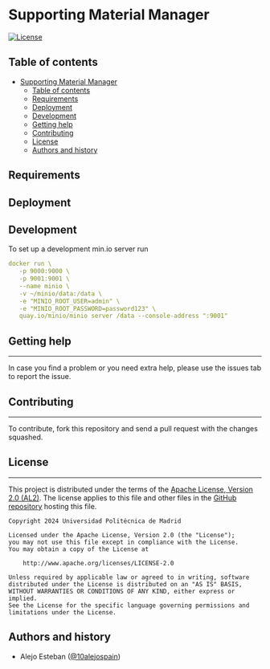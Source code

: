 # Supporting Material Manager

[![License](https://img.shields.io/badge/license-Apache_2.0-blue.svg)](https://opensource.org/licenses/Apache)

## Table of contents

- [Supporting Material Manager](#supporting-material-manager)
  - [Table of contents](#table-of-contents)
  - [Requirements](#requirements)
  - [Deployment](#deployment)
  - [Development](#development)
  - [Getting help](#getting-help)
  - [Contributing](#contributing)
  - [License](#license)
  - [Authors and history](#authors-and-history)


## Requirements


## Deployment


## Development

To set up a development min.io server run 

```yaml
docker run \
   -p 9000:9000 \
   -p 9001:9001 \
   --name minio \
   -v ~/minio/data:/data \
   -e "MINIO_ROOT_USER=admin" \
   -e "MINIO_ROOT_PASSWORD=password123" \
   quay.io/minio/minio server /data --console-address ":9001"
```



## Getting help
------------
In case you find a problem or you need extra help, please use the issues tab to report the issue.

## Contributing
------------
To contribute, fork this repository and send a pull request with the changes squashed.

## License
------------

This project is distributed under the terms of the [Apache License, Version 2.0 (AL2)](https://www.apache.org/licenses/LICENSE-2.0). The license applies to this file and other files in the [GitHub repository](https://github.com/Gravitate-Health/content-manager-service) hosting this file.
```
Copyright 2024 Universidad Politécnica de Madrid

Licensed under the Apache License, Version 2.0 (the "License");
you may not use this file except in compliance with the License.
You may obtain a copy of the License at

    http://www.apache.org/licenses/LICENSE-2.0

Unless required by applicable law or agreed to in writing, software
distributed under the License is distributed on an "AS IS" BASIS,
WITHOUT WARRANTIES OR CONDITIONS OF ANY KIND, either express or implied.
See the License for the specific language governing permissions and
limitations under the License.
```

Authors and history
---------------------------
- Alejo Esteban ([@10alejospain](https://github.com/10alejospain))